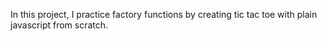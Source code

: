 In this project, I practice factory functions by creating tic tac toe with plain javascript from scratch.